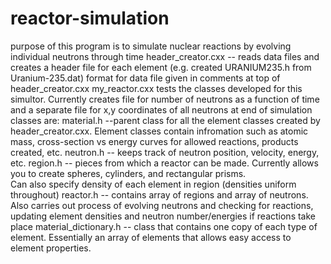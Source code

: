 # reactor-simulation
purpose of this program is to simulate nuclear reactions by evolving individual neutrons through time
header_creator.cxx -- reads data files and creates a header file for each element (e.g. created URANIUM235.h from Uranium-235.dat)
    format for data file given in comments at top of header_creator.cxx
my_reactor.cxx tests the classes developed for this simultor.  Currently creates file for number of neutrons as a function of time and a
    separate file for x,y coordinates of all neutrons at end of simulation
classes are:
  material.h --parent class for all the element classes created by header_creator.cxx.  Element classes contain infromation such as
      atomic mass, cross-section vs energy curves for allowed reactions, products created, etc.
  neutron.h -- keeps track of neutron position, velocity, energy, etc.
  region.h -- pieces from which a reactor can be made.  Currently allows you to create spheres, cylinders, and rectangular prisms.  
      Can also specify density of each element in region (densities uniform throughout)
  reactor.h -- contains array of regions and array of neutrons.  Also carries out process of evolving neutrons and checking for reactions,
      updating element densities and neutron number/energies if reactions take place
  material_dictionary.h -- class that contains one copy of each type of element.  Essentially an array of elements that allows easy access 
    to element properties.

